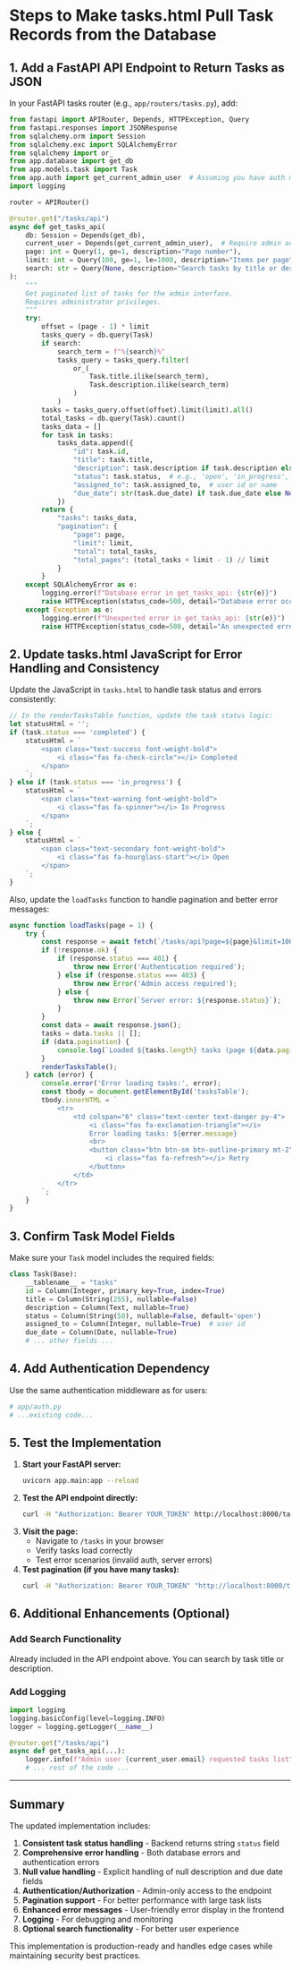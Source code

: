 # Steps to Make tasks.html Pull Task Records from the Database

## 1. Add a FastAPI API Endpoint to Return Tasks as JSON

In your FastAPI tasks router (e.g., `app/routers/tasks.py`), add:

```python
from fastapi import APIRouter, Depends, HTTPException, Query
from fastapi.responses import JSONResponse
from sqlalchemy.orm import Session
from sqlalchemy.exc import SQLAlchemyError
from sqlalchemy import or_
from app.database import get_db
from app.models.task import Task
from app.auth import get_current_admin_user  # Assuming you have auth middleware
import logging

router = APIRouter()

@router.get("/tasks/api")
async def get_tasks_api(
    db: Session = Depends(get_db),
    current_user = Depends(get_current_admin_user),  # Require admin access
    page: int = Query(1, ge=1, description="Page number"),
    limit: int = Query(100, ge=1, le=1000, description="Items per page"),
    search: str = Query(None, description="Search tasks by title or description")
):
    """
    Get paginated list of tasks for the admin interface.
    Requires administrator privileges.
    """
    try:
        offset = (page - 1) * limit
        tasks_query = db.query(Task)
        if search:
            search_term = f"%{search}%"
            tasks_query = tasks_query.filter(
                or_(
                    Task.title.ilike(search_term),
                    Task.description.ilike(search_term)
                )
            )
        tasks = tasks_query.offset(offset).limit(limit).all()
        total_tasks = db.query(Task).count()
        tasks_data = []
        for task in tasks:
            tasks_data.append({
                "id": task.id,
                "title": task.title,
                "description": task.description if task.description else None,
                "status": task.status,  # e.g., 'open', 'in_progress', 'completed'
                "assigned_to": task.assigned_to,  # user id or name
                "due_date": str(task.due_date) if task.due_date else None
            })
        return {
            "tasks": tasks_data,
            "pagination": {
                "page": page,
                "limit": limit,
                "total": total_tasks,
                "total_pages": (total_tasks + limit - 1) // limit
            }
        }
    except SQLAlchemyError as e:
        logging.error(f"Database error in get_tasks_api: {str(e)}")
        raise HTTPException(status_code=500, detail="Database error occurred")
    except Exception as e:
        logging.error(f"Unexpected error in get_tasks_api: {str(e)}")
        raise HTTPException(status_code=500, detail="An unexpected error occurred")
```

## 2. Update tasks.html JavaScript for Error Handling and Consistency

Update the JavaScript in `tasks.html` to handle task status and errors consistently:

```javascript
// In the renderTasksTable function, update the task status logic:
let statusHtml = '';
if (task.status === 'completed') {
    statusHtml = `
        <span class="text-success font-weight-bold">
            <i class="fas fa-check-circle"></i> Completed
        </span>
    `;
} else if (task.status === 'in_progress') {
    statusHtml = `
        <span class="text-warning font-weight-bold">
            <i class="fas fa-spinner"></i> In Progress
        </span>
    `;
} else {
    statusHtml = `
        <span class="text-secondary font-weight-bold">
            <i class="fas fa-hourglass-start"></i> Open
        </span>
    `;
}
```

Also, update the `loadTasks` function to handle pagination and better error messages:

```javascript
async function loadTasks(page = 1) {
    try {
        const response = await fetch(`/tasks/api?page=${page}&limit=100`);
        if (!response.ok) {
            if (response.status === 401) {
                throw new Error('Authentication required');
            } else if (response.status === 403) {
                throw new Error('Admin access required');
            } else {
                throw new Error(`Server error: ${response.status}`);
            }
        }
        const data = await response.json();
        tasks = data.tasks || [];
        if (data.pagination) {
            console.log(`Loaded ${tasks.length} tasks (page ${data.pagination.page} of ${data.pagination.total_pages})`);
        }
        renderTasksTable();
    } catch (error) {
        console.error('Error loading tasks:', error);
        const tbody = document.getElementById('tasksTable');
        tbody.innerHTML = `
            <tr>
                <td colspan="6" class="text-center text-danger py-4">
                    <i class="fas fa-exclamation-triangle"></i> 
                    Error loading tasks: ${error.message}
                    <br>
                    <button class="btn btn-sm btn-outline-primary mt-2" onclick="loadTasks()">
                        <i class="fas fa-refresh"></i> Retry
                    </button>
                </td>
            </tr>
        `;
    }
}
```

## 3. Confirm Task Model Fields

Make sure your `Task` model includes the required fields:

```python
class Task(Base):
    __tablename__ = "tasks"
    id = Column(Integer, primary_key=True, index=True)
    title = Column(String(255), nullable=False)
    description = Column(Text, nullable=True)
    status = Column(String(50), nullable=False, default='open')
    assigned_to = Column(Integer, nullable=True)  # user id
    due_date = Column(Date, nullable=True)
    # ... other fields ...
```

## 4. Add Authentication Dependency

Use the same authentication middleware as for users:

```python
# app/auth.py
# ...existing code...
```

## 5. Test the Implementation

1. **Start your FastAPI server:**
   ```bash
   uvicorn app.main:app --reload
   ```
2. **Test the API endpoint directly:**
   ```bash
   curl -H "Authorization: Bearer YOUR_TOKEN" http://localhost:8000/tasks/api
   ```
3. **Visit the page:**
   - Navigate to `/tasks` in your browser
   - Verify tasks load correctly
   - Test error scenarios (invalid auth, server errors)
4. **Test pagination (if you have many tasks):**
   ```bash
   curl -H "Authorization: Bearer YOUR_TOKEN" "http://localhost:8000/tasks/api?page=2&limit=10"
   ```

## 6. Additional Enhancements (Optional)

### Add Search Functionality

Already included in the API endpoint above. You can search by task title or description.

### Add Logging

```python
import logging
logging.basicConfig(level=logging.INFO)
logger = logging.getLogger(__name__)

@router.get("/tasks/api")
async def get_tasks_api(...):
    logger.info(f"Admin user {current_user.email} requested tasks list")
    # ... rest of the code ...
```

---

## Summary

The updated implementation includes:

1. **Consistent task status handling** - Backend returns string `status` field
2. **Comprehensive error handling** - Both database errors and authentication errors
3. **Null value handling** - Explicit handling of null description and due date fields
4. **Authentication/Authorization** - Admin-only access to the endpoint
5. **Pagination support** - For better performance with large task lists
6. **Enhanced error messages** - User-friendly error display in the frontend
7. **Logging** - For debugging and monitoring
8. **Optional search functionality** - For better user experience

This implementation is production-ready and handles edge cases while maintaining security best practices.

